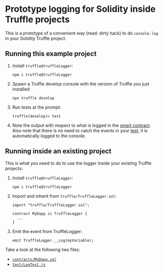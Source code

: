 # Prototype logging for Solidity inside Truffle projects

This is a prototype of a convenient way (read: dirty hack) to do `console.log` in your Solidity Truffle project.

## Running this example project

1. Install `truffle@truffleLogger`:

    ```shell
    npm i truffle@truffleLogger
    ```

2. Spawn a Truffle develop console with the version of Truffle you just installed:

    ```shell
    npx truffle develop
    ```

3. Run tests at the prompt:

    ```
    truffle(develop)> test
    ```

4. Note the output with respect to what is logged in the [smart contract](./contracts/MyDapp.sol). Also note that there is no need to catch the events in your [test](./test/LogTest.js), it is automatically logged to the console.


## Running inside an existing project

This is what you need to do to use the logger inside your existing Truffle projects:

1. Install `truffle@truffleLogger`:

    ```shell
    npm i truffle@truffleLogger
    ```

2. Import and inherit from `truffle/TruffleLogger.sol`:

    ```solidity
    import "truffle/TruffleLogger.sol";

    contract MyDapp is TruffleLogger {
      ...
    }
    ```

3. Emit the event from TruffleLogger:

    ```solidity
    emit TruffleLogger.__Log(myVariable);
    ```

Take a look at the following two files:

- [`contracts/MyDapp.sol`](./contracts/MyDapp.sol)
- [`test/LogTest.js`](./test/LogTest.js)

